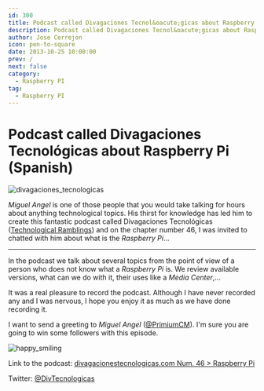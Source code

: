 ```yaml
---
id: 300
title: Podcast called Divagaciones Tecnol&oacute;gicas about Raspberry Pi (Spanish)
description: Podcast called Divagaciones Tecnol&oacute;gicas about Raspberry Pi (Spanish)
author: Jose Cerrejon
icon: pen-to-square
date: 2013-10-25 10:00:00
prev: /
next: false
category:
  - Raspberry PI
tag:
  - Raspberry PI
---
```


# Podcast called Divagaciones Tecnol&oacute;gicas about Raspberry Pi (Spanish)

![divagaciones_tecnologicas](/images/2013/10/PrimiumCM.jpg)

*Miguel Angel* is one of those people that you would take talking for hours about anything technological topics. His thirst for knowledge has led him to create this fantastic podcast called Divagaciones Tecnol&oacute;gicas ([Technological Ramblings](http://divagacionestecnologicas.com)) and on the chapter number 46, I was invited to chatted with him about what is the *Raspberry Pi*...

- - -
In the podcast we talk about several topics from the point of view of a person who does not know what a *Raspberry Pi* is. We review available versions, what can we do with it, their uses like a *Media Center*,...

It was a real pleasure to record the podcast. Although I have never recorded any and I was nervous, I hope you enjoy it as much as we have done recording it.

I want to send a greeting to *Miguel Angel* ([@PrimiumCM](https://twitter.com/PrimiumCM)). I'm sure you are going to win some followers with this episode.

![happy_smiling](/css/sm/happy_smiling.png)

Link to the podcast: [divagacionestecnologicas.com Num. 46 > Raspberry Pi](http://divagacionestecnologicas.com/2013/10/raspberry-pi/)

Twitter: [@DivTecnologicas](http://www.twitter.com/DivTecnologicas)